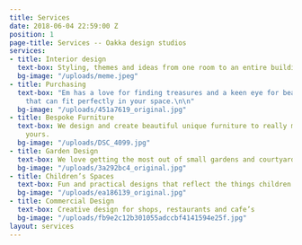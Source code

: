 ```yaml
---
title: Services
date: 2018-06-04 22:59:00 Z
position: 1
page-title: Services -- Oakka design studios
services:
- title: Interior design
  text-box: Styling, themes and ideas from one room to an entire building.
  bg-image: "/uploads/meme.jpeg"
- title: Purchasing
  text-box: "Em has a love for finding treasures and a keen eye for beautiful things
    that can fit perfectly in your space.\n\n"
  bg-image: "/uploads/451a7619_original.jpg"
- title: Bespoke Furniture
  text-box: We design and create beautiful unique furniture to really make a design
    yours.
  bg-image: "/uploads/DSC_4099.jpg"
- title: Garden Design
  text-box: We love getting the most out of small gardens and courtyard spaces.
  bg-image: "/uploads/3a292bc4_original.jpg"
- title: Children’s Spaces
  text-box: Fun and practical designs that reflect the things children love.
  bg-image: "/uploads/ea186139_original.jpg"
- title: Commercial Design
  text-box: Creative design for shops, restaurants and cafe’s
  bg-image: "/uploads/fb9e2c12b301055adccbf4141594e25f.jpg"
layout: services
---
```


